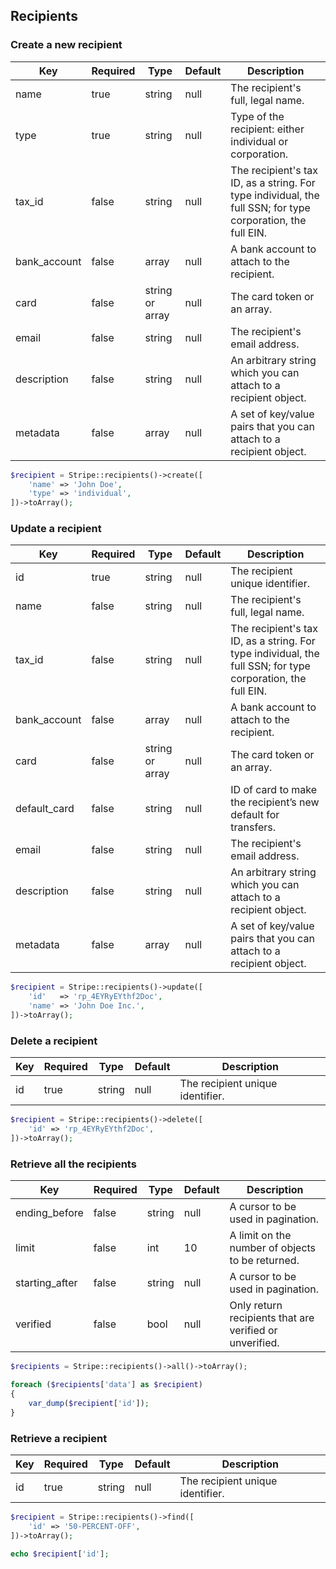 ## Recipients

### Create a new recipient

Key          | Required | Type            | Default | Description
------------ | -------- | --------------- | ------- | --------------------------
name         | true     | string          | null    | The recipient's full, legal name.
type         | true     | string          | null    | Type of the recipient: either individual or corporation.
tax_id       | false    | string          | null    | The recipient's tax ID, as a string. For type individual, the full SSN; for type corporation, the full EIN.
bank_account | false    | array           | null    | A bank account to attach to the recipient.
card         | false    | string or array | null    | The card token or an array.
email        | false    | string          | null    | The recipient's email address.
description  | false    | string          | null    | An arbitrary string which you can attach to a recipient object.
metadata     | false    | array           | null    | A set of key/value pairs that you can attach to a recipient object.

```php
$recipient = Stripe::recipients()->create([
	'name' => 'John Doe',
	'type' => 'individual',
])->toArray();
```

### Update a recipient

Key          | Required | Type            | Default | Description
------------ | -------- | --------------- | ------- | --------------------------
id           | true     | string          | null    | The recipient unique identifier.
name         | false    | string          | null    | The recipient's full, legal name.
tax_id       | false    | string          | null    | The recipient's tax ID, as a string. For type individual, the full SSN; for type corporation, the full EIN.
bank_account | false    | array           | null    | A bank account to attach to the recipient.
card         | false    | string or array | null    | The card token or an array.
default_card | false    | string          | null    | ID of card to make the recipient’s new default for transfers.
email        | false    | string          | null    | The recipient's email address.
description  | false    | string          | null    | An arbitrary string which you can attach to a recipient object.
metadata     | false    | array           | null    | A set of key/value pairs that you can attach to a recipient object.

```php
$recipient = Stripe::recipients()->update([
	'id'   => 'rp_4EYRyEYthf2Doc',
	'name' => 'John Doe Inc.',
])->toArray();
```

### Delete a recipient

Key | Required | Type   | Default | Description
--- | -------- | ------ | ------- | --------------------------------------------
id  | true     | string | null    | The recipient unique identifier.

```php
$recipient = Stripe::recipients()->delete([
	'id' => 'rp_4EYRyEYthf2Doc',
])->toArray();
```

### Retrieve all the recipients

Key            | Required | Type   | Default | Description
-------------- | -------- | ------ | ------- | ---------------------------------
ending_before  | false    | string | null    | A cursor to be used in pagination.
limit          | false    | int    | 10      | A limit on the number of objects to be returned.
starting_after | false    | string | null    | A cursor to be used in pagination.
verified       | false    | bool   | null    | Only return recipients that are verified or unverified.

```php
$recipients = Stripe::recipients()->all()->toArray();

foreach ($recipients['data'] as $recipient)
{
	var_dump($recipient['id']);
}
```

### Retrieve a recipient

Key | Required | Type   | Default | Description
--- | -------- | ------ | ------- | --------------------------------------------
id  | true     | string | null    | The recipient unique identifier.

```php
$recipient = Stripe::recipients()->find([
	'id' => '50-PERCENT-OFF',
])->toArray();

echo $recipient['id'];
```
